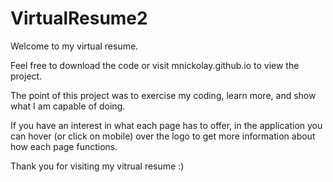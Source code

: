 # VirtualResume2

Welcome to my virtual resume.

Feel free to download the code or visit mnickolay.github.io to view the project.

The point of this project was to exercise my coding, learn more, and show what I am capable of doing.

If you have an interest in what each page has to offer, in the application you can hover (or click on mobile) over the logo to get more information about how each page functions.

Thank you for visiting my vitrual resume :)

